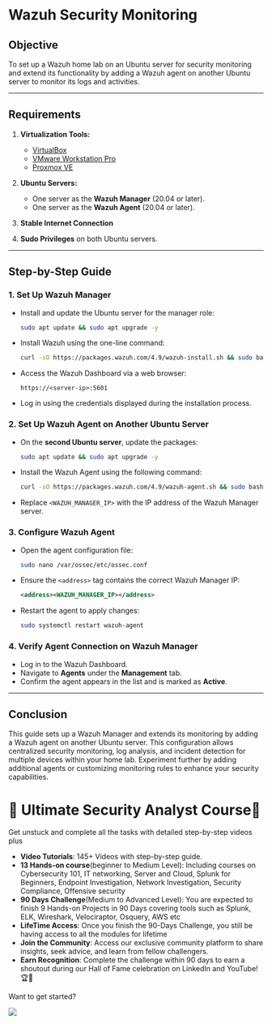 # Wazuh Security Monitoring

## Objective  
To set up a Wazuh home lab on an Ubuntu server for security monitoring and extend its functionality by adding a Wazuh agent on another Ubuntu server to monitor its logs and activities.

---

## Requirements  
1. **Virtualization Tools:**  
   - [VirtualBox](https://www.virtualbox.org/)  
   - [VMware Workstation Pro](https://www.vmware.com/products/workstation-pro.html)  
   - [Proxmox VE](https://www.proxmox.com/)  

2. **Ubuntu Servers:**  
   - One server as the **Wazuh Manager** (20.04 or later).  
   - One server as the **Wazuh Agent** (20.04 or later).  

3. **Stable Internet Connection**  
4. **Sudo Privileges** on both Ubuntu servers.

---

## Step-by-Step Guide

### 1. **Set Up Wazuh Manager**  
   - Install and update the Ubuntu server for the manager role:  
     ```bash
     sudo apt update && sudo apt upgrade -y
     ```
   - Install Wazuh using the one-line command:  
     ```bash
     curl -sO https://packages.wazuh.com/4.9/wazuh-install.sh && sudo bash ./wazuh-install.sh -a
     ```
   - Access the Wazuh Dashboard via a web browser:  
     ```
     https://<server-ip>:5601
     ```
   - Log in using the credentials displayed during the installation process.

### 2. **Set Up Wazuh Agent on Another Ubuntu Server**  
   - On the **second Ubuntu server**, update the packages:  
     ```bash
     sudo apt update && sudo apt upgrade -y
     ```
   - Install the Wazuh Agent using the following command:  
     ```bash
     curl -sO https://packages.wazuh.com/4.9/wazuh-agent.sh && sudo bash ./wazuh-agent.sh -a -s <WAZUH_MANAGER_IP>
     ```
   - Replace `<WAZUH_MANAGER_IP>` with the IP address of the Wazuh Manager server.  

### 3. **Configure Wazuh Agent**  
   - Open the agent configuration file:  
     ```bash
     sudo nano /var/ossec/etc/ossec.conf
     ```
   - Ensure the `<address>` tag contains the correct Wazuh Manager IP:  
     ```xml
     <address><WAZUH_MANAGER_IP></address>
     ```
   - Restart the agent to apply changes:  
     ```bash
     sudo systemctl restart wazuh-agent
     ```

### 4. **Verify Agent Connection on Wazuh Manager**  
   - Log in to the Wazuh Dashboard.  
   - Navigate to **Agents** under the **Management** tab.  
   - Confirm the agent appears in the list and is marked as **Active**.

---

## Conclusion  
This guide sets up a Wazuh Manager and extends its monitoring by adding a Wazuh agent on another Ubuntu server. This configuration allows centralized security monitoring, log analysis, and incident detection for multiple devices within your home lab. Experiment further by adding additional agents or customizing monitoring rules to enhance your security capabilities.

# 🌟 Ultimate Security Analyst Course🌟

Get unstuck and complete all the tasks with detailed step-by-step videos plus

- **Video Tutorials**: 145+ Videos with step-by-step guide.
- **13 Hands-on course**(beginner to Medium Level): Including courses on Cybersecurity 101, IT networking, Server and Cloud, Splunk for Beginners, Endpoint Investigation, Network Investigation, Security Compliance, Offensive security
- **90 Days Challenge**(Medium to Advanced Level): You are expected to finish 9 Hands-on Projects in 90 Days covering tools such as Splunk, ELK, Wireshark, Velociraptor, Osquery, AWS etc
- **LifeTime Access**: Once you finish the 90-Days Challenge, you still be having access to all the modules for lifetime
- **Join the Community**: Access our exclusive community platform to share insights, seek advice, and learn from fellow challengers.
- **Earn Recognition**: Complete the challenge within 90 days to earn a shoutout during our Hall of Fame celebration on LinkedIn and YouTube! 🏆📣

Want to get started?

<a href=[https://learn.haxsecurity.com/services/90securitychallenge](https://learn.haxsecurity.com/services/securitychallenge)><img src="https://img.shields.io/badge/-Enroll%20Now-008CBA?&style=for-the-badge&logo=Book&logoColor=white" /></a>
